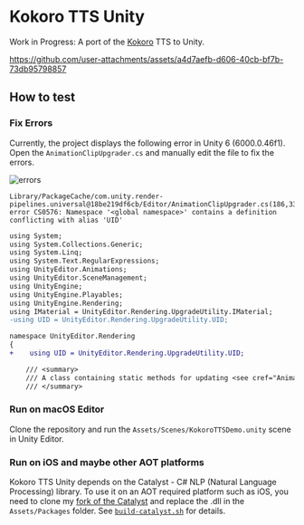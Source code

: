 # Kokoro TTS Unity

Work in Progress: A port of the [Kokoro](https://github.com/hexgrad/kokoro/) TTS to Unity.

https://github.com/user-attachments/assets/a4d7aefb-d606-40cb-bf7b-73db95798857

## How to test

### Fix Errors

Currently, the project displays the following error in Unity 6 (6000.0.46f1). Open the `AnimationClipUpgrader.cs` and manually edit the file to fix the errors.

![errors](https://github.com/user-attachments/assets/a0468e02-1f25-409e-80f0-eb465a9fb838)

```log
Library/PackageCache/com.unity.render-pipelines.universal@18be219df6cb/Editor/AnimationClipUpgrader.cs(186,33): error CS0576: Namespace '<global namespace>' contains a definition conflicting with alias 'UID'
```

```diff
using System;
using System.Collections.Generic;
using System.Linq;
using System.Text.RegularExpressions;
using UnityEditor.Animations;
using UnityEditor.SceneManagement;
using UnityEngine;
using UnityEngine.Playables;
using UnityEngine.Rendering;
using IMaterial = UnityEditor.Rendering.UpgradeUtility.IMaterial;
-using UID = UnityEditor.Rendering.UpgradeUtility.UID;

namespace UnityEditor.Rendering
{
+    using UID = UnityEditor.Rendering.UpgradeUtility.UID;

    /// <summary>
    /// A class containing static methods for updating <see cref="AnimationClip"/> assets with bindings for <see cref="Material"/> properties.
    /// </summary>
```

### Run on macOS Editor

Clone the repository and run the `Assets/Scenes/KokoroTTSDemo.unity` scene in Unity Editor.

### Run on iOS and maybe other AOT platforms

Kokoro TTS Unity depends on the Catalyst - C# NLP (Natural Language Processing) library. To use it on an AOT required platform such as iOS, you need to clone my [fork of the Catalyst](https://github.com/asus4/catalyst) and replace the .dll in the `Assets/Packages` folder. See [`build-catalyst.sh`](build-catalyst.sh) for details.
